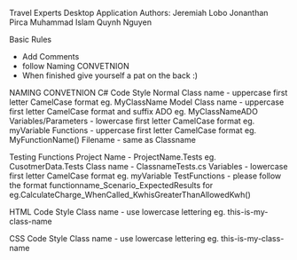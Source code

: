 Travel Experts Desktop Application
Authors: Jeremiah Lobo
         Jonanthan Pirca
         Muhammad Islam
         Quynh Nguyen

Basic Rules
 - Add Comments
 - follow Naming CONVETNION
 - When finished give yourself a pat on the back :)

NAMING CONVETNION
C# Code Style
Normal Class name - uppercase first letter CamelCase format eg. MyClassName
Model Class name  - uppercase first letter CamelCase format and suffix ADO eg. MyClassNameADO
Variables/Parameters - lowercase first letter CamelCase format eg. myVariable
Functions - uppercase first letter CamelCase format eg. MyFunctionName()
Filename  - same as Classname



Testing Functions
Project Name - ProjectName.Tests eg. CusotmerData.Tests
Class name - ClassnameTests.cs
Variables - lowercase first letter CamelCase format eg. myVariable
TestFunctions - please follow the format functionname_Scenario_ExpectedResults
            for eg.CalculateCharge_WhenCalled_KwhisGreaterThanAllowedKwh()


HTML Code Style
Class name - use lowercase lettering eg. this-is-my-class-name


CSS Code Style
Class name - use lowercase lettering eg. this-is-my-class-name
